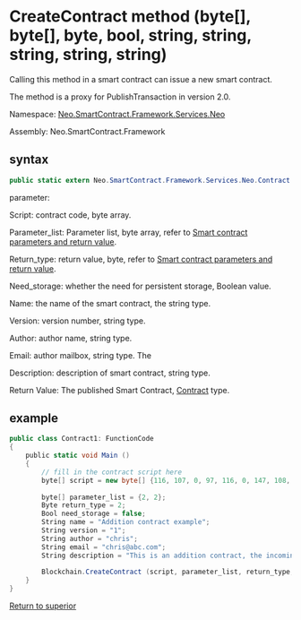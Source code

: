 # CreateContract method (byte[], byte[], byte, bool, string, string, string, string, string)

Calling this method in a smart contract can issue a new smart contract.

The method is a proxy for PublishTransaction in version 2.0.

Namespace: [Neo.SmartContract.Framework.Services.Neo](../../neo.md)

Assembly: Neo.SmartContract.Framework

## syntax

```c#
public static extern Neo.SmartContract.Framework.Services.Neo.Contract CreateContract (byte[] script, byte[] parameter_list, byte return_type, bool need_storage, string name, string author, string email, string description)
```

parameter:

Script: contract code, byte array.

Parameter_list: Parameter list, byte array, refer to [Smart contract parameters and return value](../../../../tutorial/Parameter.md).

Return_type: return value, byte, refer to [Smart contract parameters and return value](../../../../tutorial/Parameter.md).

Need_storage: whether the need for persistent storage, Boolean value.

Name: the name of the smart contract, the string type.

Version: version number, string type.

Author: author name, string type.

Email: author mailbox, string type. The

Description: description of smart contract, string type.

Return Value: The published Smart Contract, [Contract](../Contract.md) type.

## example

```c#
public class Contract1: FunctionCode
{
    public static void Main ()
    {
        // fill in the contract script here
        byte[] script = new byte[] {116, 107, 0, 97, 116, 0, 147, 108, 118, 107, 148, 121, 116, 81, 147, 108, 118, 107, 148, 121, 147, 116, 98, 108, 118, 107, 148, 114, 117, 98, 3, 0, 116, 0, 148, 140, 108, 118, 107, 148, 121, 97, 116, 140, 118, 108, 118, 108, 117, 108, 118, 140, 107, 148, 108, 117, 108, 118, 140, 107, 148, 109, 108, 117, 102}
      
        byte[] parameter_list = {2, 2};
        Byte return_type = 2;
        Bool need_storage = false;
        String name = "Addition contract example";
        String version = "1";
        String author = "chris";
        String email = "chris@abc.com";
        String description = "This is an addition contract, the incoming two integers, the contract adds to the two integers, returns an integer";
      
        Blockchain.CreateContract (script, parameter_list, return_type, need_storage, name, version, author, email, description);
    }
}
```



[Return to superior](../Blockchain.md)
